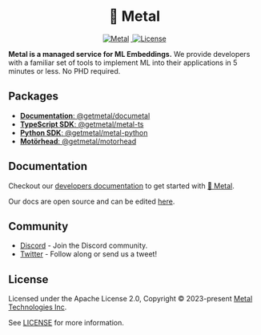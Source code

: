 <h1 align="center" >
🤘 Metal
</h1>

<p align="center">
  <a href="https://twitter.com/Metal_io">
    <img src="https://img.shields.io/badge/metal-message?style=flat&logo=twitter&color=4f46e5&logoColor=#4f46e5" alt="Metal" style="margin-right:3px" />
  </a>
  <a href="https://github.com/getmetal/metal/blob/main/LICENSE">
    <img src="https://img.shields.io/github/license/getmetal/metal?style=flat&label=license&logo=github&color=4f46e5&logoColor=fff" alt="License" />
  </a>
</p>

**Metal is a managed service for ML Embeddings.** We provide developers with a familiar set of tools to implement ML into their applications in 5 minutes or less. No PHD required.

## Packages

- [**Documentation**: @getmetal/documetal](https://github.com/getmetal/documetal)
- [**TypeScript SDK**: @getmetal/metal-ts](https://github.com/getmetal/metal-ts)
- [**Python SDK**: @getmetal/metal-python](https://github.com/getmetal/metal-python)
- [**Motörhead**: @getmetal/motorhead](https://github.com/getmetal/motorhead)

## Documentation

Checkout our [developers documentation](https://docs.getmetal.io) to get started with [🤘 Metal](https://getmetal.io).

Our docs are open source and can be edited [here](https://github.com/getmetal/documetal).

## Community

- [Discord](https://discord.gg/PZuczkfR) - Join the Discord community.
- [Twitter](https://twitter.com/Metal_io) - Follow along or send us a tweet!

## License

Licensed under the Apache License 2.0, Copyright © 2023-present [Metal Technologies Inc](https://getmetal.io).

See [LICENSE](https://github.com/getmetal/developers/blob/main/LICENSE) for more information.

